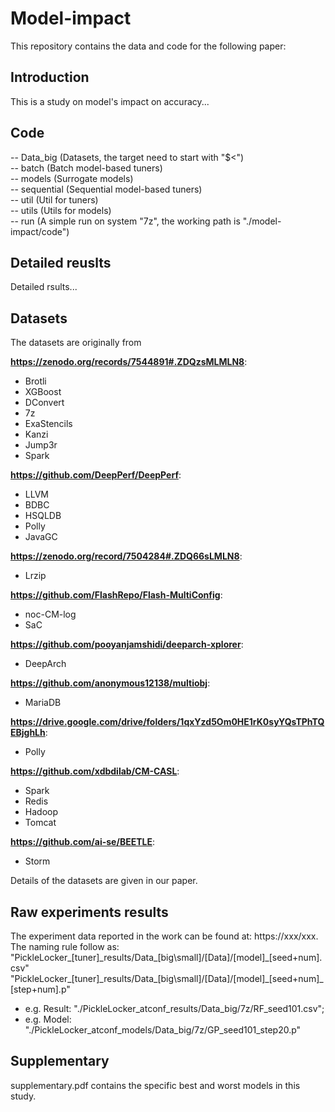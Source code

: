 # Model-impact
This repository contains the data and code for the following paper: 

## Introduction
This is a study on model's impact on accuracy...

## Code

-- Data_big (Datasets, the target need to start with "$<")<br>
-- batch (Batch model-based tuners) <br>
-- models (Surrogate models)<br>
-- sequential (Sequential model-based tuners)<br>
-- util (Util for tuners)<br>
-- utils (Utils for models)<br>
-- run (A simple run on system "7z", the working path is "./model-impact/code")


## Detailed reuslts
Detailed rsults...

## Datasets
The datasets are originally from 

**https://zenodo.org/records/7544891#.ZDQzsMLMLN8**:
   - Brotli
   - XGBoost
   - DConvert
   - 7z
   - ExaStencils
   - Kanzi
   - Jump3r
   - Spark
     
**https://github.com/DeepPerf/DeepPerf**:
   - LLVM
   - BDBC
   - HSQLDB
   - Polly
   - JavaGC
     
**https://zenodo.org/record/7504284#.ZDQ66sLMLN8**:
   - Lrzip
     
**https://github.com/FlashRepo/Flash-MultiConfig**:
   - noc-CM-log
   - SaC
     
**https://github.com/pooyanjamshidi/deeparch-xplorer**:
   - DeepArch
     
**https://github.com/anonymous12138/multiobj**:
   - MariaDB
     
**https://drive.google.com/drive/folders/1qxYzd5Om0HE1rK0syYQsTPhTQEBjghLh**:
   - Polly
     
**https://github.com/xdbdilab/CM-CASL**:
   - Spark
   - Redis
   - Hadoop
   - Tomcat
     
**https://github.com/ai-se/BEETLE**:
   - Storm

Details of the datasets are given in our paper.

## Raw experiments results

The experiment data reported in the work can be found at: https://xxx/xxx. <br>
The naming rule follow as: <br>
"PickleLocker\_[tuner]\_results/Data\_[big\small]/[Data]/[model]\_[seed+num].csv"  <br>
"PickleLocker\_[tuner]\_results/Data\_[big\small]/[Data]/[model]\_[seed+num]\_[step+num].p"  <br>
- e.g. Result: "./PickleLocker_atconf_results/Data_big/7z/RF_seed101.csv"; 
- e.g. Model: "./PickleLocker_atconf_models/Data_big/7z/GP_seed101_step20.p"

## Supplementary
supplementary.pdf contains the specific best and worst models in this study.
